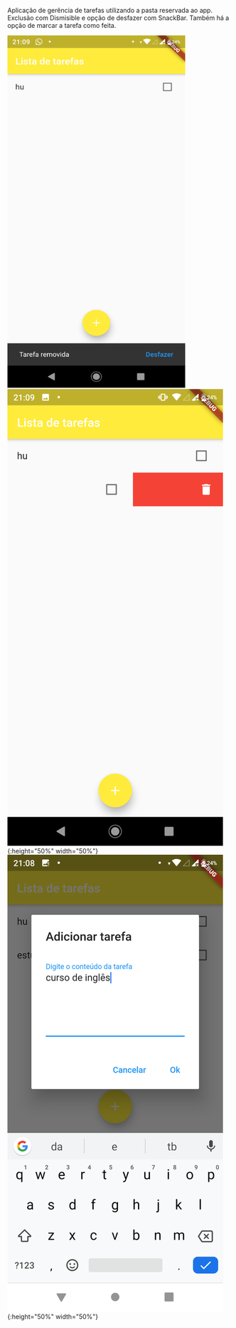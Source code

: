 Aplicação de gerência de tarefas utilizando a pasta reservada ao app. Exclusão com Dismisible e opção de desfazer com SnackBar. Também há a opção de marcar a tarefa como feita.

<img src="https://github.com/thiagomotax/lista_tarefas/blob/master/foto1.png" width="400" height="790">![](https://github.com/thiagomotax/lista_tarefas/blob/master/foto2.png){:height="50%" width="50%"}
![](https://github.com/thiagomotax/lista_tarefas/blob/master/foto3.png){:height="50%" width="50%"}
